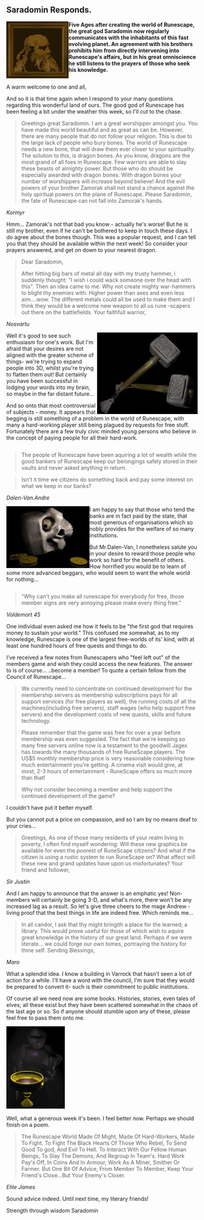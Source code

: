 <h2 class="rsc-centre-text">Saradomin Responds.</h2>

<a href="/images/saradomin.png"><img class="rsc-image" src="/images/saradomin.png" align="left" /></a>
**Five Ages after creating the world of Runescape, the great god Saradomin now regularly communicates with the inhabitants of this fast evolving planet. An agreement with his brothers prohibits him from directly intervening into Runescape's affairs, but in his great omniscience he still listens to the prayers of those who seek his knowledge.**

<div style="clear:both"></div>

A warm welcome to one and all,

And so it is that time again when I respond to your many questions regarding this wonderful land of ours. The good god of Runescape has been feeling a bit under the weather this week, so I'll cut to the chase.

> Greetings great Saradomin. I am a great worshipper amongst you. You have made this world beautiful and as great as can be. However, there are many people that do not follow your religion. This is due to the large lack of people who bury bones. The world of Runescape needs a new bone, that will draw them ever closer to your spirituality. The solution to this, is dragon bones. As you know, dragons are the most grand of all foes in Runescape. Few warriors are able to slay these beasts of almighty power. But those who do should be especially awarded with dragon bones. With dragon bones your number of worshippers will increase beyond believe! And the evil powers of your brother Zamorak shall not stand a chance against the holy spiritual powers on the plane of Runescape. Please Saradomin, the fate of Runescape can not fall into Zamorak's hands.

*Kormyr*

Hmm... Zamorak's not that bad you know - actually he's worse! But he is still my brother, even if he can't be bothered to keep in touch these days. I do agree about the bones though. This was a popular request, and I can tell you that they should be available within the next week! So consider your prayers answered, and get on down to your nearest dragon.

> Dear Saradomin,
>
> After hitting big bars of metal all day with my trusty hammer, i suddenly thought: "I wish i could wack someone over the head with this". Then an idea came to me. Why not create mighty war-hammers to blight thy enemies with. Higher power than axes and even less aim....wow. The different metals could all be used to make them and I think they would be a welcome new weapon to all us rune -scapers out there on the battlefields. Your faithfull warrior,

<em class="rsc-centre-text">Nosvartu</em>

<a href="/images/warhammer.jpg"><img class="rsc-image" src="/images/warhammer.jpg" align="right" /></a>
Well it's good to see such enthusiasm for one's work. But I'm afraid that your desires are not aligned with the greater scheme of things- we're trying to expand people into 3D, whilst you're trying to flatten them out! But certainly you have been successful in lodging your words into my brain, so maybe in the far distant future...

And so onto that most controversial of subjects - money. It appears that begging is still something of a problem in the world of Runescape, with many a hard-working player still being plagued by requests for free stuff. Fortunately there are a few truly civic minded young persons who believe in the concept of paying people for all their hard-work.

<div style="clear:both"></div>

> The people of Runescape have been aquiring a lot of wealth while the good bankers of Runescape keep our belongings safely stored in their vaults and never asked anything in return.

> Isn't it time we citizens do something back and pay some interest on what we keep in our banks?

*Dalen-Van.Andre*

<a href="/images/skull-coin.jpg"><img class="rsc-image" src="/images/skull-coin.jpg" align="left" /></a>
I am happy to say that those who tend the banks are in fact paid by the state, that most generous of organisations which so nobly provides for the welfare of so many institutions.

But Mr.Dalen-Van, I nonetheless salute you in your desire to reward those people who work so hard for the benefit of others. How horrified you would be to learn of some more advanced beggars, who would seem to want the whole world for nothing...

<div style="clear:both"></div>

> "Why can't you make all runescape for everybody for free, those member signs are very annoying please make every thing free."

*Voldemort 45*

One individual even asked me how it feels to be "the first god that requires money to sustain your world." This confused me somewhat, as to my knowledge, Runescape is one of the largest free-worlds of its' kind, with at least one hundred hours of free quests and things to do.

I've received a few notes from Runescapers who "feel left out" of the members game and wish they could access the new features. The answer to is of course... ..become a member! To quote a certain fellow from the Council of Runescape...

> We currently need to concentrate on continued development for the membership servers as membership subscriptions pays for all support services (for free players as well), the running costs of all the machines(including free servers), staff wages (who help support free servers) and the development costs of new quests, skills and future technology.
>
> Please remember that the game was free for over a year before membership was even suggested. The fact that we're keeping so many free servers online now is a testament to the goodwill Jagex has towards the many thousands of free RuneScape players. The US\$5 monthly membership price is very reasonable considering how much entertainment you're getting. A cinema visit would give, at most, 2-3 hours of entertainment - RuneScape offers so much more than that!
>
> Why not consider becoming a member and help support the continued development of the game?

I couldn't have put it better myself.

But you cannot put a price on compassion, and so I am by no means deaf to your cries...

> Greetings, As one of those many residents of your realm living in poverty, I often find myself wondering: Will these new graphics be available for even the poorest of RuneScape citizens? And what if the citizen is using a rustic system to run RuneScape on? What affect will these new and grand updates have upon us misfortunates? Your friend and follower,

*Sir Justin*

And I am happy to announce that the answer is an emphatic yes! Non-members will certainly be going 3-D, and what's more, there won't be any increased lag as a result. So let's give three cheers to the mage Andrew - living proof that the best things in life are indeed free. Which reminds me...

> In all candor, I ask that thy might bringith a place for the learned; a library. This would prove useful for those of which wish to aquire great knowledge in the history of our great land. Perhaps if we were literate... we could forge our own tomes, portraying the history for thine self. Sending Blessings,

*Maro*

What a splendid idea. I know a building in Varrock that hasn't seen a lot of action for a while. I'll have a word with the council, I'm sure that they would be prepared to convert it- such is their commitment to public institutions.

Of course all we need now are some books. Histories, stories, even tales of elves; all these exist but they have been scattered somewhat in the chaos of the last age or so. So if anyone should stumble upon any of these, please feel free to pass them onto me.

<p class="rsc-centre-text"><a href="/images/knight-chalice.jpg"><img class="rsc-image" src="/images/knight-chalice.jpg" /></a></p>

Well, what a generous week it's been. I feel better now. Perhaps we should finish on a poem.

> The Runescape World Made Of Might,
> Made Of Hard-Workers, Made To Fight.
> To Fight The Black Hearts Of Those Who Rebel,
> To Send Good To god, And Evil To Hell.
> To Interact With Our Fellow Human Beings,
> To Slay The Demons, And Regroup In Team's.
> Hard Work Pay's Off, In Coins And In Armour,
> Work As A Miner, Smither Or Farmer.
> But One Bit Of Advice, From Member To Member,
> Keep Your Friend's Close...But Your Enemy's Closer.

*Elite James*

Sound advice indeed. Until next time, my literary friends!

Strength through wisdom
Saradomin
